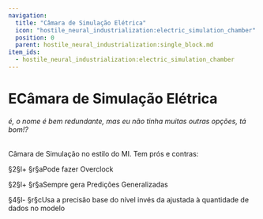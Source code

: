 ```yaml
---
navigation:
  title: "Câmara de Simulação Elétrica"
  icon: "hostile_neural_industrialization:electric_simulation_chamber"
  position: 0
  parent: hostile_neural_industrialization:single_block.md
item_ids:
  - hostile_neural_industrialization:electric_simulation_chamber
---
```


# ECâmara de Simulação Elétrica
###### *é, o nome é bem redundante, mas eu não tinha muitas outras opções, tá bom!?*

Câmara de Simulação no estilo do MI. Tem prós e contras:

§2§l+ §r§aPode fazer Overclock

§2§l+ §r§aSempre gera Predições Generalizadas

§4§l- §r§cUsa a precisão base do nível invés da ajustada à quantidade de dados no modelo

<Recipe id="hostile_neural_industrialization:machine/electric_simulation_chamber" />